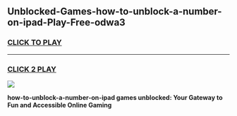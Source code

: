 
## Unblocked-Games-how-to-unblock-a-number-on-ipad-Play-Free-odwa3
<h3>
<a href="https://premium76.site?title=how-to-unblock-a-number-on-ipad&ref=20M">CLICK TO PLAY</a></h3>
<hr>

<h3>
<a href="https://premium76.site?title=how-to-unblock-a-number-on-ipad&ref=20M">CLICK 2 PLAY</a>
  
</h3>

<a href="https://premium76.site?title=how-to-unblock-a-number-on-ipad&ref=19M"><img src="https://clearcache.store/games.png"></a>


**how-to-unblock-a-number-on-ipad games unblocked: Your Gateway to Fun and Accessible Online Gaming**
